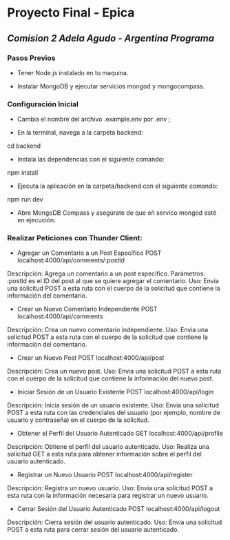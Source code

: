 # **Proyecto Final - Epica**

## **_Comision 2 Adela Agudo - Argentina Programa_**

### Pasos Previos

- Tener Node.js instalado en tu maquina.

- Instalar MongoDB y ejecutar servicios mongod y mongocompass.

### Configuración Inicial

- Cambia el nombre del archivo .example.env por .env ;

- En la terminal, navega a la carpeta backend:

cd backend

- Instala las dependencias con el siguiente comando:

npm install

- Ejecuta la aplicación en la carpeta/backend con el siguiente comando:

npm run dev

- Abre MongoDB Compass y asegúrate de que eñ servico mongod esté en ejecución.

### Realizar Peticiones con Thunder Client:

- Agregar un Comentario a un Post Específico
  POST localhost:4000/api/comments/:postId

Descripción: Agrega un comentario a un post específico. Parámetros: :postId es el ID del post al que se quiere agregar el comentario. Uso: Envia una solicitud POST a esta ruta con el cuerpo de la solicitud que contiene la información del comentario.

- Crear un Nuevo Comentario Independiente
  POST localhost:4000/api/comments

Descripción: Crea un nuevo comentario independiente. Uso: Envia una solicitud POST a esta ruta con el cuerpo de la solicitud que contiene la información del comentario.

- Crear un Nuevo Post
  POST localhost:4000/api/post

Descripción: Crea un nuevo post. Uso: Envia una solicitud POST a esta ruta con el cuerpo de la solicitud que contiene la información del nuevo post.

- Iniciar Sesión de un Usuario Existente
  POST localhost:4000/api/login

Descripción: Inicia sesión de un usuario existente. Uso: Envia una solicitud POST a esta ruta con las credenciales del usuario (por ejemplo, nombre de usuario y contraseña) en el cuerpo de la solicitud.

- Obtener el Perfil del Usuario Autenticado
  GET localhost:4000/api/profile

Descripción: Obtiene el perfil del usuario autenticado. Uso: Realiza una solicitud GET a esta ruta para obtener información sobre el perfil del usuario autenticado.

- Registrar un Nuevo Usuario
  POST localhost:4000/api/register

Descripción: Registra un nuevo usuario. Uso: Envia una solicitud POST a esta ruta con la información necesaria para registrar un nuevo usuario.

- Cerrar Sesión del Usuario Autenticado
  POST localhost:4000/api/logout

Descripción: Cierra sesión del usuario autenticado. Uso: Envia una solicitud POST a esta ruta para cerrar sesión del usuario autenticado.
